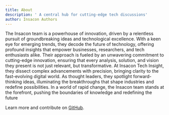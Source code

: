 ```yaml
---
title: About
description: ' A central hub for cutting-edge tech discussions'
author: Insacon Authors
---
```

The Insacon team is a powerhouse of innovation, driven by a relentless pursuit of groundbreaking ideas and technological excellence. With a keen eye for emerging trends, they decode the future of technology, offering profound insights that empower businesses, researchers, and tech enthusiasts alike. Their approach is fueled by an unwavering commitment to cutting-edge innovation, ensuring that every analysis, solution, and vision they present is not just relevant, but transformative. At Insacon Tech Insight, they dissect complex advancements with precision, bringing clarity to the fast-evolving digital world. As thought leaders, they spotlight forward-thinking ideas, illuminating the breakthroughs that shape industries and redefine possibilities. In a world of rapid change, the Insacon team stands at the forefront, pushing the boundaries of knowledge and redefining the future

Learn more and contribute on [GitHub](https://github.com/TechNewYork/).
